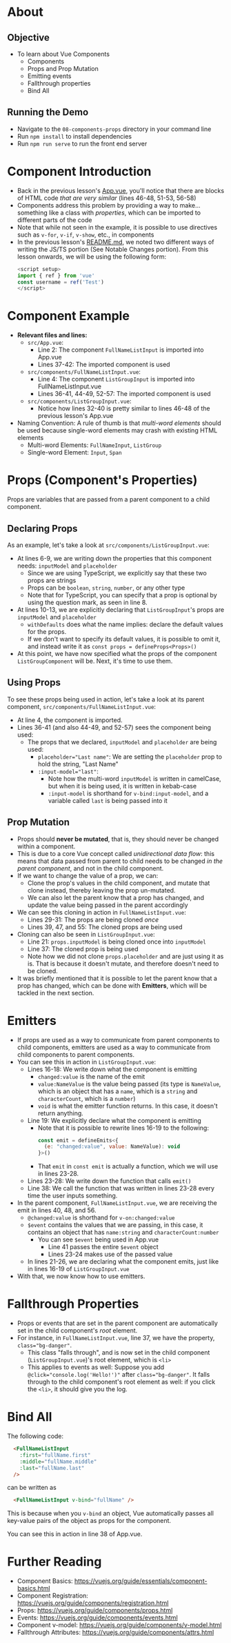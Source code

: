 # About
## Objective
- To learn about Vue Components
  - Components
  - Props and Prop Mutation
  - Emitting events
  - Fallthrough properties
  - Bind All

## Running the Demo
- Navigate to the `08-components-props` directory in your command line
- Run `npm install` to install dependencies
- Run `npm run serve` to run the front end server

# Component Introduction
- Back in the previous lesson's [App.vue](./../07-composition-api/src/App.vue), you'll notice that there are blocks of HTML code *that are very similar* (lines 46-48, 51-53, 56-58)
- Components address this problem by providing a way to make... something like a class with *properties*, which can be imported to different parts of the code
- Note that while not seen in the example, it is possible to use directives such as `v-for`, `v-if`, `v-show`, etc., in components
- In the previous lesson's [README.md](./../07-composition-api/README.md), we noted two different ways of writing the JS/TS portion (See Notable Changes portion). From this lesson onwards, we will be using the following form:
  ```javascript
  <script setup>
  import { ref } from 'vue'
  const username = ref('Test')
  </script>
  ```

# Component Example
- **Relevant files and lines:** 
  - `src/App.vue`: 
    - Line 2: The component `FullNameListInput` is imported into App.vue
    - Lines 37-42: The imported component is used
  - `src/components/FullNameListInput.vue`: 
    - Line 4: The component `ListGroupInput` is imported into FullNameListInput.vue
    - Lines 36-41, 44-49, 52-57: The imported component is used
  - `src/components/ListGroupInput.vue`: 
    - Notice how lines 32-40 is pretty similar to lines 46-48 of the previous lesson's App.vue
- Naming Convention: A rule of thumb is that *multi-word elements* should be used because single-word elements may crash with existing HTML elements
  - Multi-word Elements: `FullNameInput`, `ListGroup`
  - Single-word Element: `Input`, `Span`
  
# Props (Component's Properties)
Props are variables that are passed from a parent component to a child component.

## Declaring Props
As an example, let's take a look at `src/components/ListGroupInput.vue`: 
- At lines 6-9, we are writing down the properties that this component needs: `inputModel` and `placeholder`
  - Since we are using TypeScript, we explicitly say that these two props are strings
  - Props can be `boolean`, `string`, `number`, or any other type
  - Note that for TypeScript, you can specify that a prop is optional by using the question mark, as seen in line 8.
- At lines 10-13, we are explicitly declaring that `ListGroupInput`'s props are `inputModel` and `placeholder`
  - `withDefaults` does what the name implies: declare the default values for the props.
  - If we don't want to specify its default values, it is possible to omit it, and instead write it as `const props = defineProps<Props>()`
- At this point, we have now specified what the props of the component `ListGroupComponent` will be. Next, it's time to use them.

## Using Props
To see these props being used in action, let's take a look at its parent component, `src/components/FullNameListInput.vue`:
- At line 4, the component is imported.
- Lines 36-41 (and also 44-49, and 52-57) sees the component being used:
  - The props that we declared, `inputModel` and `placeholder` are being used:
    - `placeholder="Last name"`: We are setting the `placeholder` prop to hold the string, "Last Name"
    - `:input-model="last"`: 
      - Note how the multi-word `inputModel` is written in camelCase, but when it is being used, it is written in kebab-case
      - `:input-model` is shorthand for `v-bind:input-model`, and a variable called `last` is being passed into it

## Prop Mutation
- Props should **never be mutated**, that is, they should never be changed within a component.
- This is due to a core Vue concept called *unidirectional data flow*: this means that data passed from parent to child needs to be changed *in the parent component*, and not in the child component.
- If we want to change the value of a prop, we can:
  - Clone the prop's values in the child component, and mutate that clone instead, thereby leaving the prop un-mutated.
  - We can also let the parent know that a prop has changed, and update the value being passed in the parent accordingly
- We can see this cloning in action in `FullNameListInput.vue`:
  - Lines 29-31: The props are being cloned *once*
  - Lines 39, 47, and 55: The cloned props are being used
- Cloning can also be seen in `ListGroupInput.vue`:
  - Line 21: `props.inputModel` is being cloned once into `inputModel`
  - Line 37: The cloned prop is being used
  - Note how we did not clone `props.placeholder` and are just using it as is. That is because it doesn't mutate, and therefore doesn't need to be cloned.
- It was briefly mentioned that it is possible to let the parent know that a prop has changed, which can be done with **Emitters**, which will be tackled in the next section.

# Emitters
- If props are used as a way to communicate from parent components to child components, emitters are used as a way to communicate from child components to parent components.
- You can see this in action in `ListGroupInput.vue`:
  - Lines 16-18: We write down what the component is emitting
    - `changed:value` is the name of the emit
    - `value:NameValue` is the value being passed (its type is `NameValue`, which is an object that has a `name`, which is a `string` and `characterCount`, which is a `number`)
    - `void` is what the emitter function returns. In this case, it doesn't return anything.
  - Line 19: We explicitly declare what the component is emitting
    - Note that it is possible to rewrite lines 16-19 to the following:
      ```javascript
      const emit = defineEmits<{
        (e: "changed:value", value: NameValue): void
      }>()
      ```
    - That `emit` in `const emit` is actually a function, which we will use in lines 23-28.
  - Lines 23-28: We write down the function that calls `emit()`
  - Line 38: We call the function that was written in lines 23-28 every time the user inputs something.
- In the parent component, `FullNameListInput.vue`, we are receiving the emit in lines 40, 48, and 56.
  - `@changed:value` is shorthand for `v-on:changed:value`
  - `$event` contains the values that we are passing, in this case, it contains an object that has `name:string` and `characterCount:number`
    - You can see `$event` being used in App.vue
      - Line 41 passes the entire `$event` object
      - Lines 23-24 makes use of the passed value
  - In lines 21-26, we are declaring what the component emits, just like in lines 16-19 of `ListGroupInput.vue`
- With that, we now know how to use emitters.

# Fallthrough Properties
- Props or events that are set in the parent component are automatically set in the child component's *root* element.
- For instance, in `FullNameListInput.vue`, line 37, we have the property, `class="bg-danger"`.
  - This class "falls through", and is now set in the child component (`ListGroupInput.vue`)'s root element, which is `<li>`
  - This applies to events as well: Suppose you add `@click="console.log('Hello!')"` after `class="bg-danger"`. It falls through to the child component's root element as well: if you click the `<li>`, it should give you the log.

# Bind All
The following code:
```html
  <FullNameListInput 
    :first="fullName.first"
    :middle="fullName.middle"
    :last="fullName.last"
  />
```
can be written as
```html
  <FullNameListInput v-bind="fullName" />
```
This is because when you `v-bind` an object, Vue automatically passes all key-value pairs of the object as props for the component.

You can see this in action in line 38 of App.vue.

# Further Reading
- Component Basics: https://vuejs.org/guide/essentials/component-basics.html
- Component Registration: https://vuejs.org/guide/components/registration.html
- Props: https://vuejs.org/guide/components/props.html
- Events: https://vuejs.org/guide/components/events.html
- Component v-model: https://vuejs.org/guide/components/v-model.html
- Fallthrough Attributes: https://vuejs.org/guide/components/attrs.html
